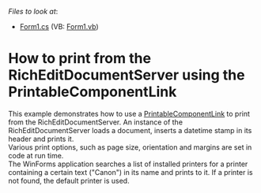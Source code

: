 <!-- default file list -->
*Files to look at*:

* [Form1.cs](./CS/PrintingSystem/Form1.cs) (VB: [Form1.vb](./VB/PrintingSystem/Form1.vb))
<!-- default file list end -->
# How to print from the RichEditDocumentServer using the PrintableComponentLink


<p>This example demonstrates how to use a <a href="http://documentation.devexpress.com/#WindowsForms/clsDevExpressXtraPrintingPrintableComponentLinktopic"><u>PrintableComponentLink</u></a> to print from the RichEditDocumentServer. An instance of the RichEditDocumentServer loads a document, inserts a datetime stamp in its header and prints it.<br> Various print options, such as page size, orientation and margins are set in code at run time.<br> The WinForms application searches a list of installed printers for a printer containing a certain text ("Canon") in its name and prints to it. If a printer is not found, the default printer is used.</p>

<br/>



